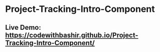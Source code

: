 # Project-Tracking-Intro-Component

## Live Demo: https://codewithbashir.github.io/Project-Tracking-Intro-Component/

